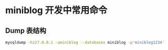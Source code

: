 # miniblog 开发中常用命令

## Dump 表结构

```bash
mysqldump -h127.0.0.1 -uminiblog --databases miniblog -p'miniblog1234' --add-drop-database --add-drop-table --add-drop-trigger --add-locks --no-data > /tmp/miniblog.sql
```
